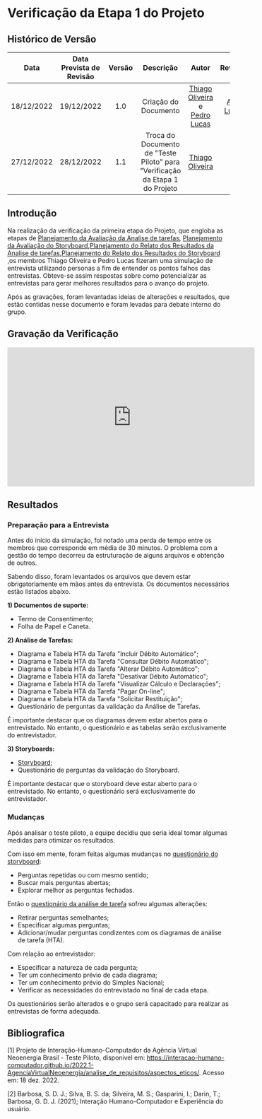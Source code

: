 # Verificação da Etapa 1 do Projeto

## Histórico de Versão
|Data|Data Prevista de Revisão|Versão|Descrição|Autor|Revisor|
| :----------: |:----------:| :------: | :-----------: | :---------: |:---------: |
|18/12/2022|19/12/2022|1.0|Criação do Documento| [Thiago Oliveira](https://github.com/Thiab394) e [Pedro Lucas](https://github.com/PedroLSF)|[Ana Luiza](https://github.com/AnHoff)|
|27/12/2022|28/12/2022|1.1|Troca do Documento de "Teste Piloto" para "Verificação da Etapa 1 do Projeto|[Thiago Oliveira](https://github.com/Thiab394)| - |

## Introdução
Na realização da verificação da primeira etapa do Projeto, que engloba as etapas de [Planejamento da Avaliação da Analise de tarefas](https://interacao-humano-computador.github.io/2022.2-SimplesNacional/Avaliacoes/AnaliseDeTarefas/PlanejamentoAvAnaliseDeTarefas/), [Planejamento da Avaliação do Storyboard](https://interacao-humano-computador.github.io/2022.2-SimplesNacional/Avaliacoes/Storyboard/PlanejamentoAvStoryboard/),[Planejamento do Relato dos Resultados da Analise de tarefas](https://interacao-humano-computador.github.io/2022.2-SimplesNacional/Avaliacoes/AnaliseDeTarefas/PlanejamentoResAnaliseTarefas/),[Planejamento do Relato dos Resultados do Storyboard](https://interacao-humano-computador.github.io/2022.2-SimplesNacional/Avaliacoes/Storyboard/PlanejamentoRelatoResuStoryboard/) ,os membros Thiago Oliveira e Pedro Lucas fizeram uma simulação de entrevista utilizando personas a fim de entender os pontos falhos das entrevistas. Obteve-se assim respostas sobre como potencializar as entrevistas para gerar melhores resultados para o avanço do projeto.

Após as gravações, foram levantadas ideias de alterações e resultados, que estão contidas nesse documento e foram levadas para debate interno do grupo. 

## Gravação da Verificação

<iframe width="560" height="315" src="https://www.youtube-nocookie.com/embed/mdLhP_vi53A" title="YouTube video player" frameborder="0" allow="accelerometer; autoplay; clipboard-write; encrypted-media; gyroscope; picture-in-picture" allowfullscreen></iframe>

## Resultados
### Preparação para a Entrevista
Antes do início da simulação, foi notado uma perda de tempo entre os membros que corresponde em média de 30 minutos. O problema com a gestão do tempo decorreu da estruturação de alguns arquivos e obtenção de outros.

Sabendo disso, foram levantados os arquivos que devem estar obrigatoriamente em mãos antes da entrevista. Os documentos necessários estão listados abaixo.

**1) Documentos de suporte:**

* Termo de Consentimento;
* Folha de Papel e Caneta.

**2) Análise de Tarefas:**

* Diagrama e Tabela HTA da Tarefa "Incluir Débito Automático";
* Diagrama e Tabela  HTA da Tarefa "Consultar Débito Automático";
* Diagrama e Tabela  HTA da Tarefa "Alterar Débito Automático";
* Diagrama e Tabela  HTA da Tarefa "Desativar Débito Automático";
* Diagrama e Tabela  HTA da Tarefa "Visualizar Cálculo e Declarações";
* Diagrama e Tabela  HTA da Tarefa "Pagar On-line";
* Diagrama e Tabela  HTA da Tarefa "Solicitar Restituição";
* Questionário de perguntas da validação da Análise de Tarefas.

É importante destacar que os diagramas devem estar abertos para o entrevistado. No entanto, o questionário e as tabelas serão exclusivamente do entrevistador.

**3) Storyboards:**

* [Storyboard](Storyboard/PlanejamentoAvStoryboard.md);
* Questionário de perguntas da validação do Storyboard.

É importante destacar que o storyboard deve estar aberto para o entrevistado. No entanto, o questionário será exclusivamente do entrevistador.

### Mudanças
Após analisar o teste piloto, a equipe decidiu que seria ideal tomar algumas medidas para otimizar os resultados. 

Com isso em mente, foram feitas algumas mudanças no [questionário do storyboard](https://interacao-humano-computador.github.io/2022.2-SimplesNacional/Avaliacoes/Storyboard/PlanejamentoAvStoryboard/):

* Perguntas repetidas ou com mesmo sentido;
* Buscar mais perguntas abertas;
* Explorar melhor as perguntas fechadas.

Então o [questionário da análise de tarefa](https://interacao-humano-computador.github.io/2022.2-SimplesNacional/Avaliacoes/AnaliseDeTarefas/PlanejamentoAvAnaliseDeTarefas/)
sofreu algumas alterações:

* Retirar perguntas semelhantes;
* Especificar algumas perguntas;
* Adicionar/mudar perguntas condizentes com os diagramas de análise de tarefa (HTA).

Com relação ao entrevistador:

* Especificar a natureza de cada pergunta;
* Ter um conhecimento prévio de cada diagrama;
* Ter um conhecimento prévio do Simples Nacional;
* Verificar as necessidades do entrevistado no final de cada etapa.

Os questionários serão alterados e o grupo será capacitado para realizar as entrevistas de forma adequada.

## Bibliografica

[1] Projeto de Interação-Humano-Computador da Agência Virtual Neoenergia Brasil - Teste Piloto, disponivel em: https://interacao-humano-computador.github.io/2022.1-AgenciaVirtualNeoenergia/analise_de_requisitos/aspectos_eticos/. Acesso em: 18 dez. 2022.

[2] Barbosa, S. D. J.; Silva, B. S. da; Silveira, M. S.; Gasparini, I.; Darin, T.; Barbosa, G. D. J. (2021); Interação Humano-Computador e Experiência do usuário.
